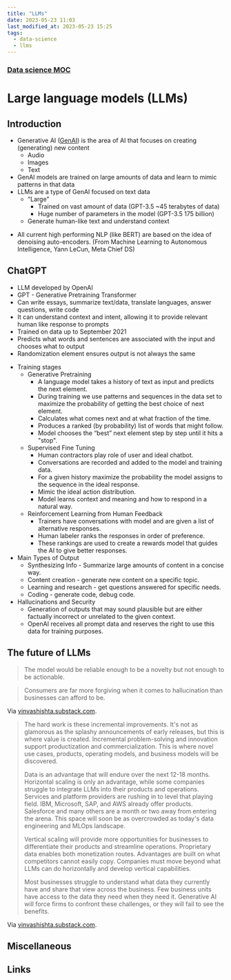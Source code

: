 ```yaml
---
title: "LLMs"
date: 2023-05-23 11:03
last_modified_at: 2023-05-23 15:25
tags:
  - data-science
  - llms
---
```


### [Data science MOC](Data%20science%20MOC.md)

# Large language models (LLMs)

## Introduction

-   Generative AI ([GenAI](GenAI.md)) is the area of AI that focuses on creating (generating) new content
	-   Audio
	-   Images
	- Text
-   GenAI models are trained on large amounts of data and learn to mimic patterns in that data
-   LLMs are a type of GenAI focused on text data
	-   “Large”
		- Trained on vast amount of data (GPT-3.5 ~45 terabytes of data)
		- Huge number of parameters in the model (GPT-3.5 175 billion)
	-   Generate human-like text and understand context
* All current high performing NLP (like BERT) are based on the idea of denoising auto-encoders. (From Machine Learning to Autonomous Intelligence, Yann LeCun, Meta Chief DS)

## ChatGPT

-   LLM developed by OpenAI
-   GPT - Generative Pretraining Transformer
-   Can write essays, summarize text/data, translate languages, answer questions, write code
-   It can understand context and intent, allowing it to provide relevant human like response to prompts 
-  Trained on data up to September 2021
- Predicts what words and sentences are associated with the input and chooses what to output
- Randomization element ensures output is not always the same
* Training stages
	* Generative Pretraining
		* A language model takes a history of text as input and predicts the next element.
		* During training we use patterns and sequences in the data set to maximize the probability of getting the best choice of next element.
		* Calculates what comes next and at what fraction of the time.
		* Produces a ranked (by probability) list of words that might follow.
		* Model chooses the “best” next element step by step until it hits a "stop".
	* Supervised Fine Tuning
		* Human contractors play role of user and ideal chatbot.
		* Conversations are recorded and added to the model and training data.
		* For a given history maximize the probability the model assigns to the sequence in the ideal response.
		* Mimic the ideal action distribution.
		* Model learns context and meaning and how to respond in a natural way.
	* Reinforcement Learning from Human Feedback
		* Trainers have conversations with model and are given a list of alternative responses.
		* Human labeler ranks the responses in order of preference.
		* These rankings are used to create a rewards model that guides the AI to give better responses.
* Main Types of Output
	* Synthesizing Info - Summarize large amounts of content in a concise way.
	* Content creation - generate new content on a specific topic.
	* Learning and research - get questions answered for specific needs.
	* Coding - generate code, debug code.
* Hallucinations and Security
	* Generation of outputs that may sound plausible but are either factually incorrect or unrelated to the given context.
	* OpenAI receives all prompt data and reserves the right to use this data for training purposes.

## The future of LLMs

> The model would be reliable enough to be a novelty but not enough to be actionable. 

> Consumers are far more forgiving when it comes to hallucination than businesses can afford to be. 

Via [vinvashishta.substack.com](https://vinvashishta.substack.com/p/why-your-ceo-shouldnt-be-taking-ai).

> The hard work is these incremental improvements. It's not as glamorous as the splashy announcements of early releases, but this is where value is created. Incremental problem-solving and innovation support productization and commercialization. This is where novel use cases, products, operating models, and business models will be discovered.
>
> Data is an advantage that will endure over the next 12-18 months. Horizontal scaling is only an advantage, while some companies struggle to integrate LLMs into their products and operations. Services and platform providers are rushing in to level that playing field. IBM, Microsoft, SAP, and AWS already offer products. Salesforce and many others are a month or two away from entering the arena. This space will soon be as overcrowded as today's data engineering and MLOps landscape.
>
> Vertical scaling will provide more opportunities for businesses to differentiate their products and streamline operations. Proprietary data enables both monetization routes. Advantages are built on what competitors cannot easily copy. Companies must move beyond what LLMs can do horizontally and develop vertical capabilities.
>
> Most businesses struggle to understand what data they currently have and share that view across the business. Few business units have access to the data they need when they need it. Generative AI will force firms to confront these challenges, or they will fail to see the benefits.

Via [vinvashishta.substack.com](https://vinvashishta.substack.com/p/scaling-foundational-ai-models-will).

## Miscellaneous

## Links
